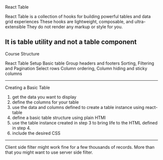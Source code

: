 React Table

React Table is a collection of hooks for building powerful tables and data grid experiences
These hooks are lightweight, composable, and ultra-extensible
They do not render any markup or style for you.

It is table utility and not a table component
------------------------------------------------------------------------------

Course Structure

React Table Setup
Basic table
Group headers and footers
Sorting, Filtering and Pagination
Select rows
Column ordering, Column hiding and sticky columns

-----------------------------------------------------------------------------------------------

Creating a Basic Table
1. get the data you want to display
2. define the columns for your table
3. use the data and columns defined to create a table instance using react-table
4. define a basic table structure using plain HTMl
5. use the table instance created in step 3 to bring life to the HTML defined in step 4.
6. include the desired CSS

--------------------------------------------------------------------------------------------

Client side filter might work fine for a few thousands of records. More than that you might want to use server side filter.